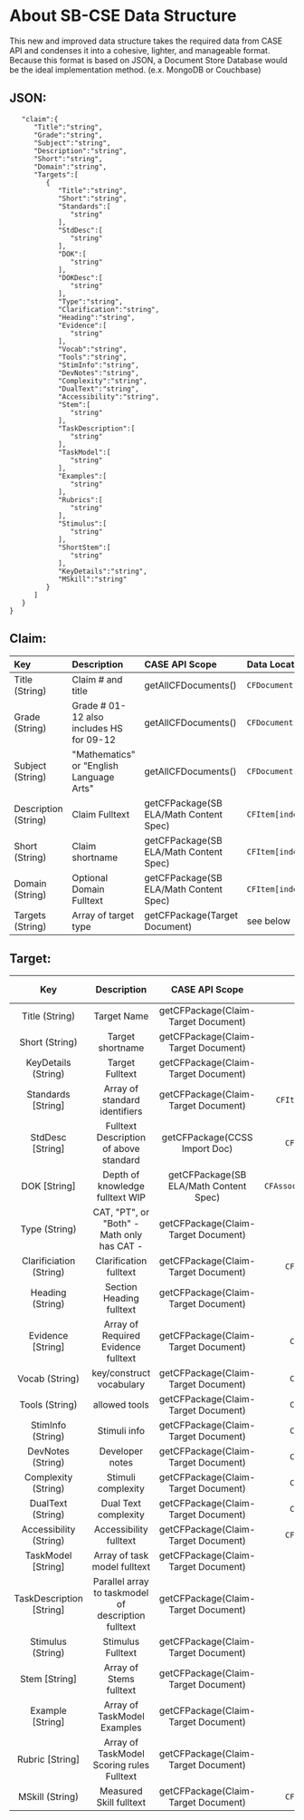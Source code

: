 # About SB-CSE Data Structure
This new and improved data structure takes the required data from CASE API and condenses it into a cohesive, lighter, and manageable format. 
Because this format is based on JSON, a Document Store Database would be the ideal implementation method. (e.x. MongoDB or Couchbase)
## JSON:
```{  
   "claim":{  
      "Title":"string",
      "Grade":"string",
      "Subject":"string",
      "Description":"string",
      "Short":"string",
      "Domain":"string",
      "Targets":[  
         {  
            "Title":"string",
            "Short":"string",
            "Standards":[  
               "string"
            ],
            "StdDesc":[  
               "string"
            ],
            "DOK":[  
               "string"
            ],
            "DOKDesc":[  
               "string"
            ],
            "Type":"string",
            "Clarification":"string",
            "Heading":"string",
            "Evidence":[  
               "string"
            ],
            "Vocab":"string",
            "Tools":"string",
            "StimInfo":"string",
            "DevNotes":"string",
            "Complexity":"string",
            "DualText":"string",
            "Accessibility":"string",
            "Stem":[  
               "string"
            ],
            "TaskDescription":[  
               "string"
            ],
            "TaskModel":[  
               "string"
            ],
            "Examples":[  
               "string"
            ],
            "Rubrics":[  
               "string"
            ],
            "Stimulus":[  
               "string"
            ],
            "ShortStem":[  
               "string"
            ],
            "KeyDetails":"string",
            "MSkill":"string"
         }
      ]
   }
}
```



## Claim:

|  **Key**  | **Description** | **CASE API Scope** | **Data Location** | **Parsed?** |
|  :------ | :------ | :------ | :------ | :------: |
|  Title (String)  | Claim # and title | getAllCFDocuments() | ``CFDocument[index].title`` | **X** |
|  Grade (String) | Grade # 01-12 also includes HS for 09-12 | getAllCFDocuments() | ``CFDocument[index].notes`` | **X** |
|  Subject (String) | "Mathematics" or  "English Language Arts" | getAllCFDocuments() | ``CFDocument[index].subjectURI[0].title`` |  |
|  Description (String) | Claim Fulltext | getCFPackage(SB ELA/Math Content Spec) | ``CFItem[indexOfClaim].fullStatement`` |  |
|  Short (String) | Claim shortname | getCFPackage(SB ELA/Math Content Spec) | ``CFItem[indexOfClaim].abbreviatedStatement`` |  |
|  Domain (String) | Optional Domain Fulltext | getCFPackage(SB ELA/Math Content Spec) | ``CFItem[indexOfDomain].fullStatement`` |  |
|  Targets (String) | Array of target type | getCFPackage(Target Document) | see below |  |

## Target:

|  **Key** | **Description** | **CASE API Scope** | **Data Location** | **Requires Parsing** |
|  :------: | :------: | :------: | :------: | :------: |
|  Title (String) | Target Name | getCFPackage(Claim-Target Document) | ``CFDocument.title`` | **X** |
|  Short (String) | Target shortname | getCFPackage(Claim-Target Document) | ``CFDocument.notes`` |  |
|  KeyDetails (String) | Target Fulltext | getCFPackage(Claim-Target Document) | ``CFItems[idxOfTarget].fullStatement`` |  |
|  Standards [String] | Array of standard identifiers | getCFPackage(Claim-Target Document) | ``CFItems[idxOfMeasuredSkill].humanCodingScheme`` | X |
|  StdDesc [String] | Fulltext Description of above standard | getCFPackage(CCSS Import Doc) | ``CFItems[idxOfStdIdentifier].fullStatement`` |  |
|  DOK [String] | Depth of knowledge fulltext WIP | getCFPackage(SB ELA/Math Content Spec) | ``CFAssociations[idxOfTarget].destinationNodeURI.uri`` | X |
|  Type (String) | CAT, "PT", or "Both" - Math only has CAT - | getCFPackage(Claim-Target Document) | ``CFDocument.creator`` | X |
|  Clarificiation (String) | Clarification fulltext | getCFPackage(Claim-Target Document) | ``CFItems[idxOfClarification].fullStatement`` |  |
|  Heading (String) | Section Heading fulltext | getCFPackage(Claim-Target Document) | ``CFItems[idxOfHeading].fullStatement`` |  |
|  Evidence [String] | Array of Required Evidence fulltext | getCFPackage(Claim-Target Document) | ``CFItems[idxOfEvidenceReq].fullStatement`` |  |
|  Vocab (String) | key/construct vocabulary | getCFPackage(Claim-Target Document) | ``CFItems[idxOfGeneralReqs].fullStatement`` |  |
|  Tools (String) | allowed tools | getCFPackage(Claim-Target Document) | ``CFItems[idxOfGeneralReqs].fullStatement`` |  |
|  StimInfo (String) | Stimuli info | getCFPackage(Claim-Target Document) | ``CFItems[idxOfGeneralReqs].fullStatement`` |  |
|  DevNotes (String) | Developer notes | getCFPackage(Claim-Target Document) | ``CFItems[idxOfGeneralReqs].fullStatement`` |  |
|  Complexity (String) | Stimuli complexity | getCFPackage(Claim-Target Document) | ``CFItems[idxOfGeneralReqs].fullStatement`` |  |
|  DualText (String) | Dual Text complexity | getCFPackage(Claim-Target Document) | ``CFItems[idxOfGeneralReqs].fullStatement`` |  |
|  Accessibility (String) | Accessibility fulltext | getCFPackage(Claim-Target Document) | ``CFItems[idxOfAccessibility].fullStatement`` |  |
|  TaskModel [String] | Array of task model fulltext | getCFPackage(Claim-Target Document) | ``CFItems[idxOfTaskModel].fullStatement`` |  |
|  TaskDescription [String] | Parallel array to taskmodel of description fulltext | getCFPackage(Claim-Target Document) | ``CFItems[idxOfTaskDesc].fullStatement`` |  |
|  Stimulus (String) | Stimulus Fulltext | getCFPackage(Claim-Target Document) | ``CFItems[idxOfStimulus].fullStatement`` |  |
|  Stem [String] | Array of Stems fulltext | getCFPackage(Claim-Target Document) | ``CFItems[idxOfStems].fullStatement`` |  |
|  Example [String] | Array of TaskModel Examples | getCFPackage(Claim-Target Document) | ``CFItems[idxOfExample].fullStatement`` |  |
|  Rubric [String] | Array of TaskModel Scoring rules Fulltext | getCFPackage(Claim-Target Document) | ``CFItems[idxOfRubric].fullStatement`` |  |
|  MSkill (String) | Measured Skill fulltext | getCFPackage(Claim-Target Document) | ``CFItems[idxOfMeasuredSkill].fullStatement`` |  |







